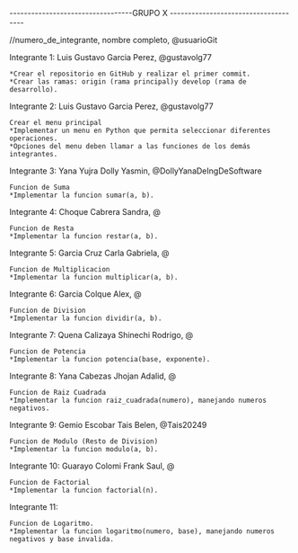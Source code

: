 ﻿----------------------------------GRUPO X -------------------------------------

//numero_de_integrante, nombre completo, @usuarioGit

Integrante 1: Luis Gustavo Garcia Perez, @gustavolg77

    *Crear el repositorio en GitHub y realizar el primer commit.
    *Crear las ramas: origin (rama principal)y develop (rama de desarrollo).

Integrante 2: Luis Gustavo Garcia Perez, @gustavolg77

    Crear el menu principal
    *Implementar un menu en Python que permita seleccionar diferentes operaciones.
    *Opciones del menu deben llamar a las funciones de los demás integrantes.

Integrante 3: Yana Yujra Dolly Yasmin, @DollyYanaDeIngDeSoftware
    
    Funcion de Suma
    *Implementar la funcion sumar(a, b).
    
Integrante 4: Choque Cabrera Sandra, @

    Funcion de Resta
    *Implementar la funcion restar(a, b).

Integrante 5: Garcia Cruz Carla Gabriela, @

    Funcion de Multiplicacion
    *Implementar la funcion multiplicar(a, b).

Integrante 6: Garcia Colque Alex, @

    Funcion de Division
    *Implementar la funcion dividir(a, b).

Integrante 7: Quena Calizaya Shinechi Rodrigo, @

    Funcion de Potencia
    *Implementar la funcion potencia(base, exponente).

Integrante 8: Yana Cabezas Jhojan Adalid, @

    Funcion de Raiz Cuadrada
    *Implementar la funcion raiz_cuadrada(numero), manejando numeros negativos.

Integrante 9: Gemio Escobar Tais Belen, @Tais20249

    Funcion de Modulo (Resto de Division)
    *Implementar la funcion modulo(a, b).

Integrante 10: Guarayo Colomi Frank Saul, @

    Funcion de Factorial
    *Implementar la funcion factorial(n).

Integrante 11:

    Funcion de Logaritmo.
    *Implementar la funcion logaritmo(numero, base), manejando numeros negativos y base invalida.
